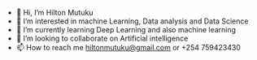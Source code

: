 - 👋 Hi, I’m Hilton Mutuku
- 👀 I’m interested in machine Learning, Data analysis and Data Science
- 🌱 I’m currently learning Deep Learning and also machine learning
- 💞️ I’m looking to collaborate on Artificial intelligence
- 📫 How to reach me hiltonmutuku@gmail.com or +254 759423430

<!---
hiltonmutuku/hiltonmutuku is a ✨ special ✨ repository because its `README.md` (this file) appears on your GitHub profile.
You can click the Preview link to take a look at your changes.
--->
